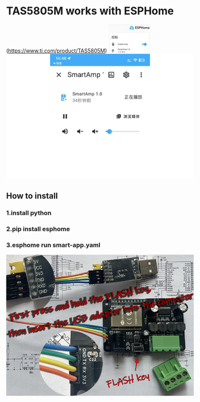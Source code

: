 # TAS5805M works with ESPHome 
(https://www.ti.com/product/TAS5805M)
![Smart Amplifier ESP32](/photos/201.jpg)  ![Smart Amplifier ESP32](/photos/202.jpg)
## How to install
### 1.install python
### 2.pip install esphome
### 3.esphome run smart-app.yaml

![Smart Amplifier ESP32](/photos/003-800.jpg)

